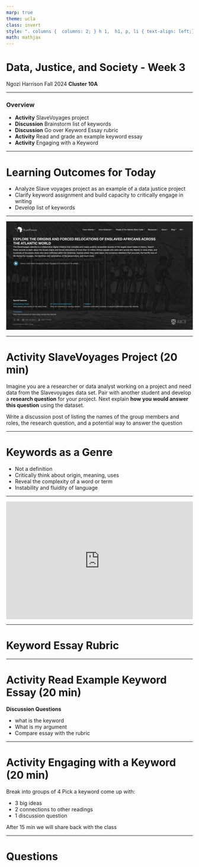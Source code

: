 ```yaml
---
marp: true
theme: ucla
class: invert
style: ". columns {  columns: 2; } h 1,  h1, p, li { text-align: left;} p { font-weight: lighter;} /*li {color: #e0def4 ;}*/"
math: mathjax
---
```


# Data, Justice, and Society - Week 3

Ngozi Harrison
Fall 2024
**Cluster 10A**  

---
### Overview
- **Activity** SlaveVoyages project
- **Discussion** Brainstorm list of keywords
- **Discussion** Go over Keyword Essay rubric
- **Activity** Read and grade an example keyword essay
- **Activity** Engaging with a Keyword

---
# Learning Outcomes for Today
- Analyze Slave voyages project as an example of a data justice project
- Clarify keyword assignment and build capacity to critically engage in writing
- Develop list of keywords

---

![](images/Pasted%20image%2020241014114540.png)


---
# Activity SlaveVoyages Project (20 min)
Imagine you are a researcher or data analyst working on a project and need data from the Slavevoyages data set. Pair with another student and develop a **research question** for your project. Next explain **how you would answer this question** using the dataset.

Write  a discussion post of listing the names of the group members and roles, the research question, and a potential way to answer the question

---

# Keywords as a Genre
- Not a definition
- Critically think about origin, meaning, uses
- Reveal the complexity of a word or term
- Instability and fluidity of language 

<!--A keyword is not a definition, when we think about keywords we are attempting to think critically about the origin, meaning, and uses of a work. In this class we are -->


---

<div style='position: relative; padding-bottom: 56.25%; padding-top: 35px; height: 0; overflow: hidden;'><iframe sandbox='allow-scripts allow-same-origin allow-presentation' allowfullscreen='true' allowtransparency='true' frameborder='0' height='315' src='https://www.mentimeter.com/app/presentation/n/blyw62s3gm4ug6kvyh1awbt2ddhkiaqg/embed' style='position: absolute; top: 0; left: 0; width: 100%; height: 100%;' width='420'></iframe></div>

---
# Keyword Essay Rubric


---
# Activity Read Example Keyword Essay (20 min)
 
 **Discussion Questions**
 - what is the keyword
- What is my argument 
- Compare essay with the rubric

---
# Activity Engaging with a Keyword (20 min)
Break into groups of 4
Pick a keyword
come up with:
- 3 big ideas
- 2 connections to other readings
- 1 discussion question

After 15 min we will share back with the class

---
# Questions

